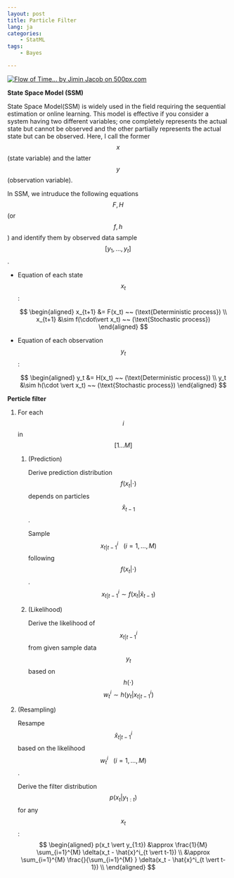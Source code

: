 ```yaml
---
layout: post
title: Particle Filter
lang: ja
categories:
    - StatML
tags:
    - Bayes

---
```


<div class='pixels-photo'>
<a href='https://500px.com/photo/80813059/Flow-of-Time-by-Jimin--Jacob' alt='Flow of Time... by Jimin  Jacob on 500px.com'>
  <img src='https://drscdn.500px.org/photo/80813059/m%3D900/v2?sig=9c99293070333accc348ef432437c6c0eeb6b87f5d14199485cae5d51d92e3db' alt='Flow of Time... by Jimin  Jacob on 500px.com' />
</a>
</div>
<script type='text/javascript' src='https://500px.com/embed.js'></script>

**State Space Model (SSM)**

State Space Model(SSM) is widely used in the field requiring the sequential estimation or online learning.
This model is effective if you consider a system having two different variables; one completely represents the actual state but cannot be observed and the other partially represents the actual state but can be observed. Here, I call the former $$x$$ (state variable) and the latter $$y$$ (observation variable).

In SSM, we intruduce the following equations $$F, H$$ (or $$f, h$$) and identify them by observed data sample $$[y_1, \dots, y_t]$$.

- Equation of each state $$x_t$$ : 

  $$
  \begin{aligned}
  x_{t+1} &= F(x_t) ~~ (\text{Deterministic process}) \\
  x_{t+1} &\sim f(\cdot\vert x_t) ~~ (\text{Stochastic process}) 
  \end{aligned}
  $$

- Equation of each observation $$y_t$$ :

  $$
  \begin{aligned}
  y_t &= H(x_t) ~~ (\text{Deterministic process}) \\
  y_t &\sim h(\cdot \vert x_t) ~~ (\text{Stochastic process}) 
  \end{aligned}
  $$



**Perticle filter**



1. For each $$i$$ in $$[1 … M]$$

   1. (Prediction)

      Derive prediction distribution $$f(x_t \vert \cdot)$$ depends on particles $$\hat{x}_{t-1}$$.

      Sample $$x^{i}_{t \vert t-1} ~~~ (i = 1, \dots, M)$$ following $$f(x_t \vert \cdot)$$.
      $$
      x^{i}_{t \vert t-1} \sim f(x_t \vert \hat{x}_{t-1})
      $$
      

   2. (Likelihood)

      Derive the likelihood of $$x^i_{t \vert t-1}$$ from given sample data $$y_t$$ based on $$h(\cdot)$$
      $$
      w^i_t \sim h(y_t \vert x^i_{t \vert t-1})
      $$
      

2. (Resampling)

   Resampe $$\hat{x}^i_{t \vert t-1}$$ based on the likelihood $$w^i_t ~~~ (i=1,\dots,M)$$ .

   Derive the filter distribution $$p(x_t \vert y_{1:t})$$ for any $$x_t$$:
   $$
   \begin{aligned}
   p(x_t \vert y_{1:t}) 
   &\approx \frac{1}{M} \sum_{i=1}^{M} \delta(x_t - \hat{x}^i_{t \vert t-1}) \\
   &\approx \sum_{i=1}^{M} \frac{}{\sum_{i=1}^{M} } \delta(x_t - \hat{x}^i_{t \vert t-1}) \\
   \end{aligned}
   $$
   



